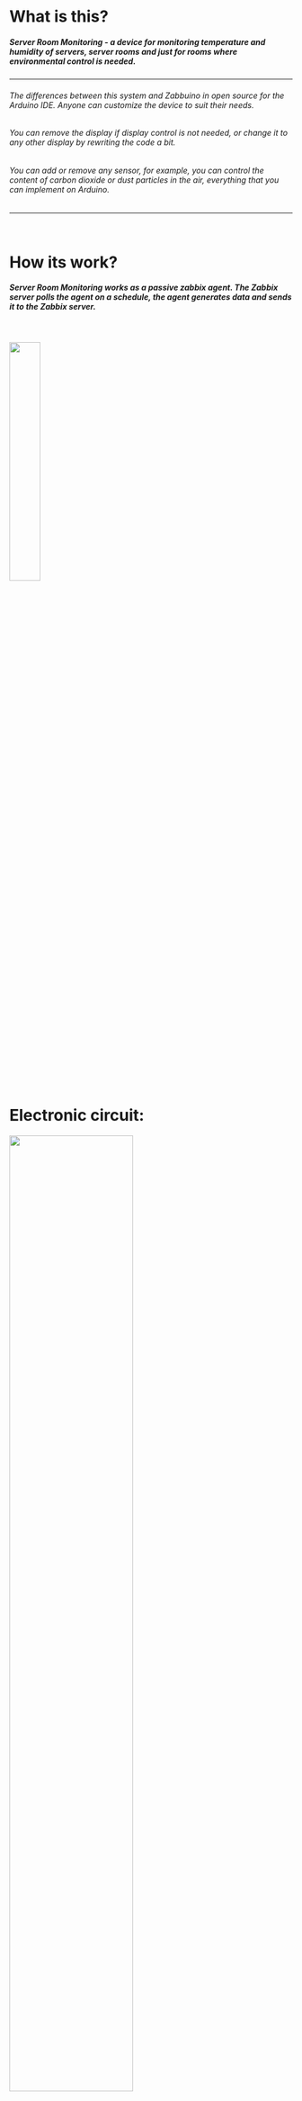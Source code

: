 # What is this?
##### Server Room Monitoring - a device for monitoring temperature and humidity of servers, server rooms and just for rooms where environmental control is needed.


------------
###### The differences between this system and Zabbuino in open source for the Arduino IDE. Anyone can customize the device to suit their needs. 
###### You can remove the display if display control is not needed, or change it to any other display by rewriting the code a bit. 
###### You can add or remove any sensor, for example, you can control the content of carbon dioxide or dust particles in the air, everything that you can implement on Arduino.
------------

<br>

# How its work?
##### Server Room Monitoring works as a passive zabbix agent. The Zabbix server polls the agent on a schedule, the agent generates data and sends it to the Zabbix server.


<br>


<p float="left">
  <img width="33%" src="img/diagram.png"> 
</p>

<br>

# Electronic circuit:

<p float="left">
  <img width="66%" src="img/circuit.png">
</p>

<br>

# Components that I used:

<details>
  <summary>ARDUINO UNO R3 - BASE</summary>
  <img height="200px" src="img/arduino-uno.png">
</details>

<details>
  <summary>ETHERNET SHIELD W5100 - EXTEND SHIELD FOR ARDUINO</summary>
  <img height="200px" src="img/w5100.png">
</details>

<details>
  <summary>SHT31 - TEMPERATURE AND HUMIDITY SENSOR</summary>
  <img height="200px" src="img/sht31.png">
</details>

<details>
  <summary>DS18B20 - TEMPERATURE SENSOR</summary>
  <img height="200px" src="img/ds18b20.png">
</details>

<details>
  <summary>LCD 1602 I2C - DISPLAY</summary>
  <img height="200px" src="img/lcd1602.png">
</details>

<details>
  <summary>RESISTOR 4.7K - PULL-UP RESISTOR</summary>
  <img height="200px" src="img/resistor.png">
</details>

<details>
  <summary>D6MG DIN RAIL MOUNTING ENCLOSURE - BOX FOR ARDUINO</summary>
  <img height="200px" src="img/d6mg.png">
</details>

<details>
  <summary>RJ45 CAT5 DUAL PORT SURFACE MOUNT BOX - BOX FOR SENSORS</summary>
  <img height="200px" src="img/rj45-double.png">
  <img height="200px" src="img/rj45-double2.png">
</details>

<details>
  <summary>RJ45 CAT5 SINGLE PORT SURFACE MOUNT BOX - BOX FOR CONNECTING SENSORS TO ARDUINO</summary>
  <img height="200px" src="img/RJ45-single.png">
  <img height="200px" src="img/RJ45-single2.png">
</details>


<br>


# Libraries that I used:

- [SPI](https://www.arduino.cc/reference/en/language/functions/communication/spi/)
- [Ethernet](https://www.arduino.cc/reference/en/libraries/ethernet/)
- [OneWire](https://www.arduino.cc/reference/en/libraries/onewire/)
- [DallasTemperature](https://www.arduino.cc/reference/en/libraries/dallastemperature/)
- [LiquidCrystal_I2C](https://github.com/johnrickman/LiquidCrystal_I2C)
- [Wire](https://www.arduino.cc/reference/en/language/functions/communication/wire/)
- [SHT31](https://github.com/RobTillaart/Arduino/tree/master/libraries/SHT31)
- [GyverTimer](https://github.com/GyverLibs/GyverTimer)

<br>

# System Settings:
###### Setting LCD 1602 or similar (2004 etc)
###### LCD_ADDRESS - put your address of display
###### LCD_H - put your number of horizontal screen characters
###### LCD_V - put your number of vertical screen characters
```cpp
#define LCD_ADDRESS 0x3F          // i2c address of display
#define LCD_H 16                  // number of horizontal screen characters
#define LCD_V 2                   // number of vertical screen characters
```

<br>

###### SHT3X settings:
###### SHT31_ADDRESS - put your address of SHT31
```cpp
#define SHT31_ADDRESS 0x44        // i2c address of SHT3X
```
------------
###### You'll need a [Scanner I<sup>2</sup>C](https://github.com/disasstor/Server-Room-Monitoring/tree/main/tools/I2C-Scanner) to find the display and sht31 addresses
------------

<br>

###### OneWire settings:
###### ONE_WIRE_BUS - put your arduino number of pin where OneWire is connected
```cpp
#define ONE_WIRE_BUS 2            // Pin Onewire (DT18B20) bus
```

<br>

###### Intervals settings:
###### MEASUREMENTDELTA - sensor polling interval
###### LCDINTERVAL - display refresh interval
```cpp
#define MEASUREMENTDELTA 10000    // Sensor polling interval
#define LCDINTERVAL 5000          // Display refresh interval
```

<br>

###### DeviceAddress - put your address of ds18b20
```cpp
// OneWire sensor address array(you need to change the address to yours)
DeviceAddress addrsensdt[] = {
  { 0x00, 0x00, 0x00, 0x00, 0x00, 0x00, 0x00, 0x00 },	  // Must be emty (0x00)
  { 0x28, 0x66, 0x66, 0x83, 0x18, 0x20, 0x01, 0x43 },	  // Address of the first sensor
  { 0x28, 0xC0, 0x69, 0x8C, 0x18, 0x20, 0x01, 0x58 },	  // Address of the second sensor
  { 0x28, 0x2C, 0xBA, 0xC3, 0x18, 0x20, 0x01, 0x66 },	  // Address of the third sensor
  { 0x28, 0x09, 0x0F, 0xA9, 0x18, 0x20, 0x01, 0x2D },	  // Address of the fourth sensor
  { 0x28, 0x7E, 0x30, 0x83, 0x18, 0x20, 0x01, 0xB0 },	  // Address of the fifth sensor
};
```
------------
###### You'll need [Scanner OneWire](https://github.com/disasstor/Server-Room-Monitoring/tree/main/tools/OneWire-Scanner) to find ds18b20 addresses 
------------

<br>

# Zabbix Agent Settings:
###### ItemKey - put your key
```cpp
String ItemKey = "GetData"      //Item key of zabbix host
```
------------
###### Read more about item key [here](https://www.zabbix.com/documentation/current/en/manual/config/items/item)
------------

<br>

# Network Settings:
###### Сonfigure the network settings to be correct for your local network
###### Important! Change MAC address! MAC address must be unique on your local network.
```cpp
byte mac[] = { 0x00, 0x00, 0x00, 0x00, 0x00, 0x00 };  // Important! Change MAC address!
                                                      // MAC address must be unique on your local network.
IPAddress ip(192, 168, 0, 100);                       // Change IP address if you need.
IPAddress gateway(192, 168, 0, 1);                    // Change GW if you need.
IPAddress subnet(255, 255, 255, 0);                   // Change MASK if you need.
EthernetServer server(10050);                         // Change port if you need.
```

<br>

# Zabbix Server Settings:
------------
###### This is an example setup.
------------

1) Create [host](https://www.zabbix.com/documentation/current/en/manual/config/hosts/host) with parameters:

  - Name: Server Room Monitoring
  - Interface: 
    - Type: Agent
    - IP: IP address Server Room Monitoring

<br>

2) Create [item](https://www.zabbix.com/documentation/current/en/manual/config/items/item) with parameters:

  - Name: "Data"
  - Type: "Zabbix agent"
  - Key: "GetData"
  - Type of information: "text"
  - Update interval: 10m

##### Ok, now you can turn on the device and get data from Server Room Monitoring. The data of all sensor will come in a text format with a "," delimiter.

------------
###### Example data string: 23,24,25,26,24,25,46.
###### The first parameter is the temperature with SHT31.
###### The second - the first DS18B20 and so on.
###### The last parameter is humidity from the SHT31 sensor.
###### Dependent item and regular expressions are used to separate the parameters and pass each parameter to an individual item.
------------

<br>

3) Create [dependents items](https://www.zabbix.com/documentation/current/en/manual/config/items/itemtypes/dependent_items) with parameters:

  - Item#1:
    - Name: 'Air humidity in server room'
    - Type: 'DEPENDENT'
    - Key: 'humidity'
    - Delay: '0'
    - Units: '%'
    - Description: 'Data from sensor SHT3X'

  - Preprocessing:
    - Type: REGEX
    - Parameters: '(\d+),(\d+),(\d+),(\d+),(\d+),(\d+),(\d+)' '\7'

<br>

  - Item#2:
    - Name: 'Air temperature in server room'
    - Type: 'DEPENDENT'
    - Key: 'temperature.0'
    - Delay: '0'
    - Units: 'C'
    - Description: 'Data from sensor SHT3X'

  - Preprocessing:
    - Type: REGEX
    - Parameters: '(\d+),(\d+),(\d+),(\d+),(\d+),(\d+),(\d+)' '\1'

<br>

  - Item#3:
    - Name: 'Air temperature in server room'
    - Type: 'DEPENDENT'
    - Key: 'temperature.1'
    - Delay: '0'
    - Units: 'C'
    - Description: 'Data from sensor DS18B20'

  - Preprocessing:
    - Type: REGEX
    - Parameters: '(\d+),(\d+),(\d+),(\d+),(\d+),(\d+),(\d+)' '\2'
  
##### And so on

------------
###### You can see [my template](https://github.com/disasstor/Server-Room-Monitoring/blob/2dcd5e67909eaa3db8a8260687d5095f5ebabb1c/Server%20Room%20Monitoring.yaml) to understand it.
------------

<br>

# Install components to sensor boxes
##### First step:
------------
###### We need to make wiring and install the sensor in the box, you need to make 5 pieces, these will be blanks.
------------
<p float="left">
  <img src="img/RJ45-WIRRING.png" width="33%" alt="RJ45 wiring" title="RJ45 wiring" hspace="20"/>
  <img src="img/RJ45-OTHER.png" width="33%" alt="RJ45 install DS18B20" title="RJ45 install DS18B20" hspace="20"/> 
</p>


##### Second step:
------------
###### Install SHT31 in first box
------------
<p float="left">
  <img src="img/RJ45-FIRST.png" width="33%" alt="RJ45 wiring" title="RJ45 wiring" hspace="20"/>
</p>


##### Third step:
------------
###### Install pull-up resistor in last box
------------
<p float="left">
  <img src="img/RJ45-LAST.png" width="33%" alt="RJ45 wiring" title="RJ45 wiring" hspace="20"/>
</p>


##### The result you should have is:
<p float="left">
  <img src="img/pinout-of-mounting-boxes.png" width="66%" alt="Pinout RJ45 Mounting Boxes" title="Pinout RJ45 Mounting Boxes" hspace="20">
</p>


<img align="center" src="https://cloud.githubusercontent.com/assets/532272/21507867/3376e9fe-cc4a-11e6-9350-7ec4f680da36.gif">

<details>
  <summary>Device photo</summary>
  <img src="img/photo1.jpg">
  <img src="img/photo2.jpg">
  <img src="img/photo3.jpg">
</details>
